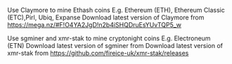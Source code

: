 Use Claymore to mine Ethash coins E.g. Ethereum (ETH), Ethereum Classic (ETC),Pirl, Ubiq, Expanse 
Download latest version of Claymore from https://mega.nz/#F!O4YA2JgD!n2b4iSHQDruEsYUvTQP5_w 

Use sgminer and xmr-stak to mine cryptonight coins E.g. Electroneum (ETN)
Download latest version of sgminer from 
Download latest version of xmr-stak from https://github.com/fireice-uk/xmr-stak/releases
